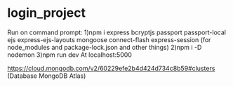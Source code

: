 # login_project
 
Run on command prompt:
1)npm i express bcryptjs passport passport-local ejs express-ejs-layouts mongoose connect-flash express-session (for node_modules and package-lock.json and other things)
2)npm i -D nodemon
3)npm run dev
At localhost:5000


https://cloud.mongodb.com/v2/60229efe2b4d424d734c8b59#clusters (Database MongoDB Atlas)
